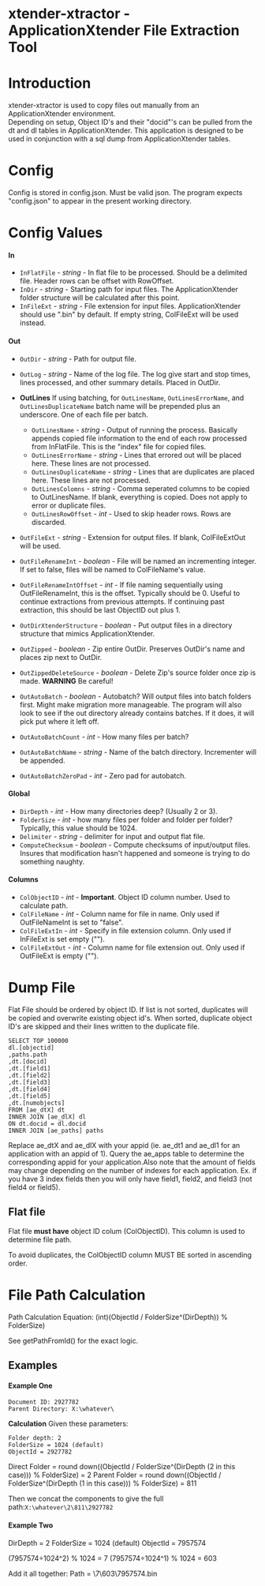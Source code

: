 xtender-xtractor - ApplicationXtender File Extraction Tool
=================
# Introduction #
xtender-xtractor is used to copy files out manually from an ApplicationXtender environment.  
Depending on setup, Object ID's and their "docid"'s can be pulled from the
dt and dl tables in ApplicationXtender.  This application is designed to be used in conjunction
with a sql dump from ApplicationXtender tables.

# Config #
Config is stored in config.json.  Must be valid json.  The program expects "config.json" to appear in the present working directory.  

# Config Values #
#### In ####
* `InFlatFile` - *string* - In flat file to be processed.  Should be a delimited file.  Header rows can be offset with RowOffset.
* `InDir` - *string* - Starting path for input files.  The ApplicationXtender folder structure will be calculated after this point.
* `InFileExt` - *string* - File extension for input files.  ApplicationXtender should use ".bin" by default.  If empty string, ColFileExt will be used instead.  

#### Out ####
* `OutDir` - *string* -  Path for output file.
* `OutLog` - *string* - Name of the log file.  The log give start and stop times, lines processed, and other summary details.  Placed in OutDir.
* **OutLines** If using batching, for `OutLinesName`, `OutLinesErrorName`, and `OutLinesDuplicateName` batch name will be prepended plus an underscore.  One of each file per batch.   
  * `OutLinesName` - *string* - Output of running the process.  Basically appends copied file information to the end of each row processed from InFlatFile.  This is the "index" file for copied files.
  * `OutLinesErrorName` - *string* - Lines that errored out will be placed here.  These lines are not processed.
  * `OutLinesDuplicateName` - *string* - Lines that are duplicates are placed here.  These lines are not processed.
  * `OutLinesColomns` - *string* - Comma seperated columns to be copied to OutLinesName.  If blank, everything is copied. Does not apply to error or duplicate files.
  * `OutLinesRowOffset`  - *int* - Used to skip header rows. Rows are discarded.  


* `OutFileExt` - *string* - Extension for output files.  If blank, ColFileExtOut will be used.
* `OutFileRenameInt` - *boolean* - File will be named an incrementing integer.  If set to false, files will be named to ColFileName's value.
* `OutFileRenameIntOffset` - *int* - If file naming sequentially using OutFileRenameInt, this is the offset. Typically should be 0.  Useful to continue extractions from previous attempts.  If continuing past extraction, this should be last ObjectID out plus 1.  
* `OutDirXtenderStructure` - *boolean* - Put output files in a directory structure that mimics ApplicationXtender.
* `OutZipped` - *boolean* - Zip entire OutDir.  Preserves OutDir's name and places zip next to OutDir.    
* `OutZippedDeleteSource` - *boolean* - Delete Zip's source folder once zip is made.  **WARNING** Be careful!  


* `OutAutoBatch` - *boolean* - Autobatch?  Will output files into batch folders first.  Might make migration more manageable.  The program will also look to see if the out directory already contains batches.  If it does, it will pick put where it left off.
* `OutAutoBatchCount` - *int* - How many files per batch?
* `OutAutoBatchName` - *string* -  Name of the batch directory.  Incrementer will be appended.  
* `OutAutoBatchZeroPad` - *int* - Zero pad for autobatch.

#### Global ####
* `DirDepth` - *int* - How many directories deep?  (Usually 2 or 3).
* `FolderSize` - *int* - how many files per folder and folder per folder?  Typically, this value should be 1024.
* `Delimiter` - *string* - delimiter for input and output flat file.  
* `ComputeChecksum` - *boolean* - Compute checksums of input/output files.  Insures that modification hasn't happened and someone is trying to do something naughty.  

#### Columns ####
* `ColObjectID` - *int* - **Important**.  Object ID column number.  Used to calculate path.  
* `ColFileName` - *int* - Column name for file in name.  Only used if OutFileNameInt is set to "false".
* `ColFileExtIn` - *int* - Specify in file extension column.  Only used if InFileExt is set empty ("").
* `ColFileExtOut` - *int* - Column name for file extension out.  Only used if OutFileExt is empty ("").



# Dump File #
Flat File should be ordered by object ID.  If list is not sorted, duplicates will be copied and overwrite existing object id's.  When sorted,  duplicate object ID's are skipped and their lines written to the duplicate file.

```
SELECT TOP 100000
dl.[objectid]
,paths.path
,dt.[docid]
,dt.[field1]
,dt.[field2]
,dt.[field3]
,dt.[field4]
,dt.[field5]
,dt.[numobjects]
FROM [ae_dtX] dt
INNER JOIN [ae_dlX] dl
ON dt.docid = dl.docid
INNER JOIN [ae_paths] paths
```

Replace ae_dtX and ae_dlX with your appid (ie. ae_dt1 and ae_dl1 for an application with an appid of 1). Query the ae_apps table to determine the corresponding appid for your application.Also note that the amount of fields may change depending on the number of indexes for each application. Ex. if you have 3 index fields then you will only have field1, field2, and field3 (not field4 or field5).

## Flat file ##
Flat file **must have** object ID colum (ColObjectID).  This column is used to determine file path.  

To avoid duplicates, the ColObjectID column MUST BE sorted in ascending order.  

# File Path Calculation #
Path Calculation Equation: (int)(ObjectId / FolderSize^(DirDepth)) % FolderSize)

See getPathFromId() for the exact logic.  

## Examples ##

#### Example One ####
```
Document ID: 2927782
Parent Directory: X:\whatever\
```
**Calculation** Given these parameters:
```
Folder depth: 2
FolderSize = 1024 (default)
ObjectId = 2927782
```

Direct Folder = round down((ObjectId / FolderSize^(DirDepth (2 in this case))) % FolderSize) = 2
Parent Folder = round down((ObjectId / FolderSize^(DirDepth (1 in this case))) % FolderSize) = 811

Then we concat the components to give the full path:`X:\whatever\2\811\2927782`

#### Example Two ####
DirDepth = 2
FolderSize = 1024 (default)
ObjectId = 7957574

(7957574÷1024^2) % 1024 = 7
(7957574÷1024^1) % 1024 = 603

Add it all together:
Path = \7\603\7957574.bin
